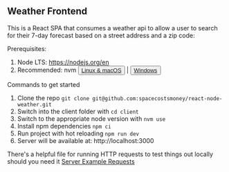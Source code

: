 ## Weather Frontend

This is a React SPA that consumes a weather api to allow a user to search for their 7-day forecast based on a street address and a zip code:

Prerequisites:
1. Node LTS: https://nodejs.org/en
2. Recommended: nvm <button>[Linux & macOS](https://github.com/nvm-sh/nvm)</button> | <button>[Windows](https://github.com/coreybutler/nvm-windows)</button>

Commands to get started

1. Clone the repo `git clone git@github.com:spacecostsmoney/react-node-weather.git`
2. Switch into the client folder with `cd client`
3. Switch to the appropriate node version with `nvm use`
4. Install npm dependencies `npm ci`
5. Run project with hot reloading `npm run dev`
6. Server will be available at: http://localhost:3000

There's a helpful file for running HTTP requests to test things out locally should you need it [Server Example Requests](./example-requests/weather.http)
